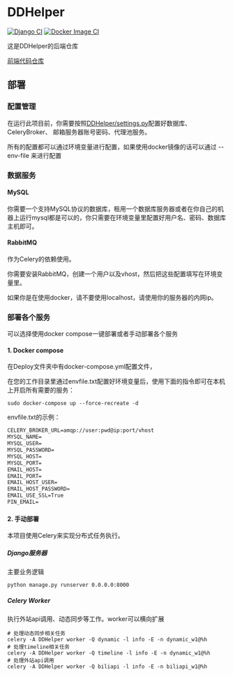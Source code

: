 # DDHelper

[![Django CI](https://github.com/DDHelper/DDHelper/actions/workflows/django.yml/badge.svg)](https://github.com/DDHelper/DDHelper/actions/workflows/django.yml)  [![Docker Image CI](https://github.com/DDHelper/DDHelper/actions/workflows/docker-image.yml/badge.svg)](https://github.com/DDHelper/DDHelper/actions/workflows/docker-image.yml)

这是DDHelper的后端仓库

[前端代码仓库](https://github.com/DDHelper/ddhelper-frontend)

## 部署

### 配置管理

在运行此项目前，你需要按照[DDHelper/settings.py]()配置好数据库、CeleryBroker、
邮箱服务器账号密码、代理池服务。

所有的配置都可以通过环境变量进行配置，如果使用docker镜像的话可以通过 --env-file 来进行配置

### 数据服务

#### MySQL
你需要一个支持MySQL协议的数据库，租用一个数据库服务器或者在你自己的机器上运行mysql都是可以的，你只需要在环境变量里配置好用户名、密码、数据库主机即可。


#### RabbitMQ
作为Celery的依赖使用。

你需要安装RabbitMQ，创建一个用户以及vhost，然后把这些配置填写在环境变量里。


如果你是在使用docker，请不要使用localhost，请使用你的服务器的内网ip。

### 部署各个服务
可以选择使用docker compose一键部署或者手动部署各个服务
#### 1. Docker compose
在Deploy文件夹中有docker-compose.yml配置文件，

在您的工作目录里通过envfile.txt配置好环境变量后，使用下面的指令即可在本机上开启所有需要的服务：
```shell
sudo docker-compose up --force-recreate -d
```

envfile.txt的示例：
```txt
CELERY_BROKER_URL=amqp://user:pwd@ip:port/vhost
MYSQL_NAME=
MYSQL_USER=
MYSQL_PASSWORD=
MYSQL_HOST=
MYSQL_PORT=
EMAIL_HOST=
EMAIL_PORT=
EMAIL_HOST_USER=
EMAIL_HOST_PASSWORD=
EMAIL_USE_SSL=True
PIN_EMAIL=

```

#### 2. 手动部署
本项目使用Celery来实现分布式任务执行。

##### Django服务器
主要业务逻辑
```shell
python manage.py runserver 0.0.0.0:8000
```

##### Celery Worker
执行外站api调用、动态同步等工作。worker可以横向扩展
```shell
# 处理动态同步相关任务
celery -A DDHelper worker -Q dynamic -l info -E -n dynamic_w1@%h
# 处理timeline相关任务
celery -A DDHelper worker -Q timeline -l info -E -n dynamic_w1@%h
# 处理外站api调用
celery -A DDHelper worker -Q biliapi -l info -E -n biliapi_w1@%h
```



